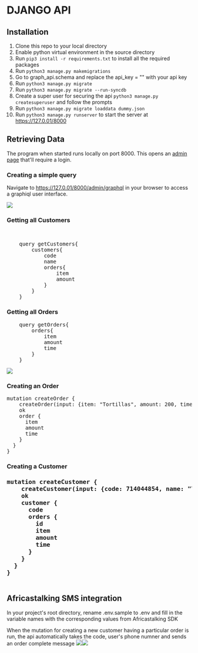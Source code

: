# DJANGO API


## Installation
1. Clone this repo to your local directory
2. Enable python virtual environment in the source directory
3. Run <code>pip3 install -r requirements.txt</code> to install all the required packages
4. Run <code>python3 manage.py makemigrations</code>
5. Go to graph_api.schema and replace the api_key = "" with your api key
6. Run <code>python3 manage.py migrate</code>
7. Run <code>python3 manage.py migrate --run-syncdb</code>
8. Create a super user for securing the api <code>python3 manage.py createsuperuser</code> and follow the prompts
9. Run <code>python3 manage.py migrate loaddata dummy.json</code>
10. Run <code>python3 manage.py runserver</code> to start the server at https://127.0.01/8000

## Retrieving Data
The program when started runs locally on port 8000. This opens an <a href="https://127.0.01/8000/admin">admin page</a> that'll require a login.
### Creating a simple query
Navigate to https://127.0.01/8000/admin/graphql in your browser to access a graphiql user interface.

<image src="ss/graphql.png">

<h3>Getting all Customers</h3><br>
<pre>
    query getCustomers{
        customers{
            code
            name
            orders{
                item
                amount
            }
        }
    }
</pre>
<h3>Getting all Orders</h3>
<pre>
    query getOrders{
        orders{
            item
            amount
            time
        }
    }
</pre>
<image src="ss/orders.png">

<h3>Creating an Order</h3>
<pre>
mutation createOrder {
    createOrder(input: {item: "Tortillas", amount: 200, time: 2300}) {
    ok
    order {
      item
      amount
      time
    }
  }
}
</pre>

<h3>Creating a Customer<h3>
<pre>
mutation createCustomer {
    createCustomer(input: {code: 714044854, name: "Tom Hanks", orders: [{id: 1}, {id: 2}]}) {
    ok
    customer {
      code
      orders {
        id
        item
        amount
        time
      }
    }
  }
}

</pre>

## Africastalking SMS integration
In your project's root directory, rename .env.sample to .env and fill in the variable names with the corresponding values from Africastalking SDK

When the mutation for creating a new customer having a particular order is run, the api automatically takes the code, user's phone numner and sends an order complete message
<image src="ss/11.png"><image src="ss/22.png">
